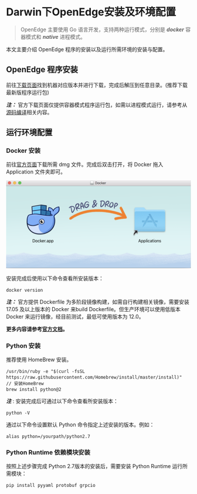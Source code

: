 # Darwin下OpenEdge安装及环境配置

> OpenEdge 主要使用 Go 语言开发，支持两种运行模式，分别是 ***docker*** 容器模式和 ***native*** 进程模式。

本文主要介绍 OpenEdge 程序的安装以及运行所需环境的安装与配置。

## OpenEdge 程序安装

前往[下载页面](https://github.com/baidu/openedge/releases)找到机器对应版本并进行下载，完成后解压到任意目录。(推荐下载最新版程序运行包)

***注：*** 官方下载页面仅提供容器模式程序运行包，如需以进程模式运行，请参考从[源码编译](./Build-OpenEdge-from-Source.md)相关内容。

## 运行环境配置

### Docker 安装

前往[官方页面](https://hub.docker.com/editions/community/docker-ce-desktop-mac)下载所需 dmg 文件。完成后双击打开，将 Docker 拖入 Application 文件夹即可。

![Install On Darwin](../images/setup/docker_install_on_mac.png)

安装完成后使用以下命令查看所安装版本：

```shell
docker version
```

***注：*** 官方提供 Dockerfile 为多阶段镜像构建，如需自行构建相关镜像，需要安装17.05 及以上版本的 Docker 来build Dockerfile。但生产环境可以使用低版本 Docker 来运行镜像，经目前测试，最低可使用版本为 12.0。

**更多内容请参考[官方文档](https://docs.docker.com/install/)。**

### Python 安装

推荐使用 HomeBrew 安装。

```shell
/usr/bin/ruby -e "$(curl -fsSL https://raw.githubusercontent.com/Homebrew/install/master/install)"  // 安装HomeBrew
brew install python@2
```

***注*** : 安装完成后可通过以下命令查看所安装版本：

```shell
python -V
```

通过以下命令设置默认 Python 命令指定上述安装的版本。例如：

```shell
alias python=/yourpath/python2.7
```

### Python Runtime 依赖模块安装

按照上述步骤完成 Python 2.7版本的安装后，需要安装 Python Runtime 运行所需模块：

```shell
pip install pyyaml protobuf grpcio
```

